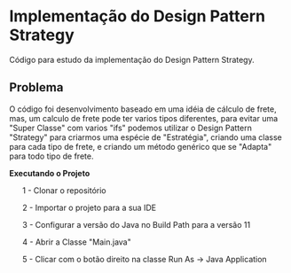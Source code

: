 <h1>Implementação do Design Pattern Strategy</h1>
Código para estudo da implementação do Design Pattern Strategy.
<h2>Problema</h2>
O código foi desenvolvimento baseado em uma idéia de cálculo de frete, mas, um calculo de frete pode ter varios tipos diferentes, para evitar uma "Super Classe" com varios "ifs" podemos utilizar o Design Pattern "Strategy" para criarmos uma espécie de "Estratégia", criando uma classe para cada tipo de frete, e criando um método genérico que se "Adapta" para todo tipo de frete.



<b>Executando o Projeto</b>
<ol>1 - Clonar o repositório</ol>
<ol>2 - Importar o projeto para a sua IDE</ol>
<ol>3 - Configurar a versão do Java no Build Path para a versão 11</ol>
<ol>4 - Abrir a Classe "Main.java" </ol>
<ol>5 - Clicar com o botão direito na classe  Run As -> Java Application</ol>

